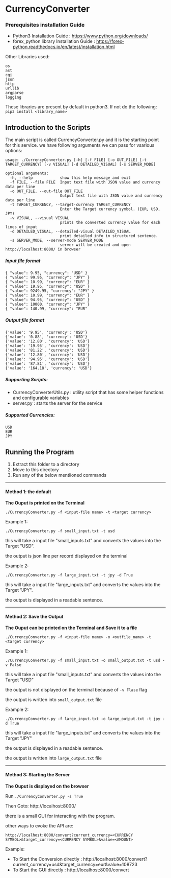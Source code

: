 # CurrencyConverter

### Prerequisites installation Guide
* Python3 Installation Guide : https://www.python.org/downloads/
* forex_python library Installation Guide : https://forex-python.readthedocs.io/en/latest/installation.html

Other Libraries used:
```
os
ast
cgi
json
http
urllib
argparse
logging
```
These libraries are present by default in python3. If not do the following:
`pip3 install <library_name>`

## Introduction to the Scripts
The main script is called CurrencyConverter.py and it is the starting point for this service.
we have following arguments we can pass for vsarious options:
```
usage: ./CurrencyConverter.py [-h] [-f FILE] [-o OUT_FILE] [-t TARGET_CURRENCY] [-v VISUAL] [-d DETAILED_VISUAL] [-s SERVER_MODE]

optional arguments:
  -h, --help            show this help message and exit
  -f FILE, --file FILE  Input text file with JSON value and currency data per line
  -o OUT_FILE, --out-file OUT_FILE
                        Output text file with JSON value and currency data per line
  -t TARGET_CURRENCY, --target-currency TARGET_CURRENCY
                        Enter the Target currency symbol. (EUR, USD, JPY)
  -v VISUAL, --visual VISUAL
                        prints the converted currency value for each lines of input
  -d DETAILED_VISUAL, --detailed-visual DETAILED_VISUAL
                        print detailed info in structured sentence.
  -s SERVER_MODE, --server-mode SERVER_MODE
                        server will be created and open http://localhost:8000/ in browser
```

##### Input file format
```
{ "value": 9.95, "currency": "USD" }
{ "value": 99.95, "currency": "JPY" }
{ "value": 10.99, "currency": "EUR" }
{ "value": 19.95, "currency": "USD" }
{ "value": 9249.95, "currency": "JPY" }
{ "value": 10.99, "currency": "EUR" }
{ "value": 94.95, "currency": "USD" }
{ "value": 10000, "currency": "JPY" }
{ "value": 140.99, "currency": "EUR"
```
##### Output file format
```
{'value': '9.95', 'currency': 'USD'}
{'value': '0.88', 'currency': 'USD'}
{'value': '12.80', 'currency': 'USD'}
{'value': '19.95', 'currency': 'USD'}
{'value': '81.22', 'currency': 'USD'}
{'value': '12.80', 'currency': 'USD'}
{'value': '94.95', 'currency': 'USD'}
{'value': '87.81', 'currency': 'USD'}
{'value': '164.18', 'currency': 'USD'}
```
##### Supporting Scripts:
* CurrencyConverterUtils.py : utility script that has some helper functions and configurable variables
* server.py : starts the server for the service

##### Supported Currencies:
```
USD
EUR
JPY
```


## Running the Program


1. Extract this folder to a directory
2. Move to this directory
3. Run any of the below mentiioned commands


-----------



#### Method 1: the default

**The Ouput is printed on the Terminal**

`./CurrencyConverter.py -f <input-file name> -t <target currency>`

Example 1:

`./CurrencyConverter.py -f small_input.txt -t usd`

this will take a input file "small_inputs.txt" and converts the values into the Target "USD".

the output is json line per record displayed on the terminal

Example 2:

`./CurrencyConverter.py -f large_input.txt -t jpy -d True`

this will take a input file "large_inputs.txt" and converts the values into the Target "JPY".

the output is displayed in a readable sentence.


-----------


#### Method 2: Save the Output
**The Ouput can be printed on the Terminal and Save it to a file**

`./CurrencyConverter.py -f <input-file name> -o <outfile_name> -t <target currency>`

Example 1:

`./CurrencyConverter.py -f small_input.txt -o small_output.txt -t usd -v False`

this will take a input file "small_inputs.txt" and converts the values into the Target "USD"

the output is not displayed on the terminal because of `-v Flase` flag

the output is written into `small_output.txt` file

Example 2:

`./CurrencyConverter.py -f large_input.txt -o large_output.txt -t jpy -d True`

this will take a input file "large_inputs.txt" and converts the values into the Target "JPY"

the output is displayed in a readable sentence.

the output is written into `large_output.txt` file


-----------


#### Method 3: Starting the Server
**The Ouput is displayed on the browser**

Run 
`./CurrencyConverter.py -s True`

Then Goto: http://localhost:8000/

there is a small GUI for interacting with the program.

other ways to evoke the API are:

`http://localhost:8000/convert?current_currency=<CURRENCY SYMBOL>&target_currency=<CURRENCY SYMBOL>&value=<AMOUNT>`

Example:

* To Start the Conversion directly : http://localhost:8000/convert?current_currency=usd&target_currency=eur&value=108723
* To Start the GUI directly : http://localhost:8000/convert
